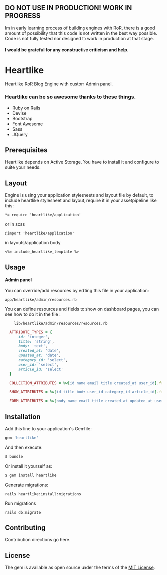 ## DO NOT USE IN PRODUCTION! WORK IN PROGRESS
Im in early learning process of building engines with RoR, there is a good amount of possibility that this code is not written in the best way possible. Code is not fully tested nor designed to work in production at that stage. 

#### I would be grateful for any constructive criticism and help.

# Heartlike
Heartlike RoR Blog Engine with custom Admin panel.


### Heartlike can be so awesome thanks to these things.
  - Ruby on Rails
  - Devise
  - Bootstrap
  - Font Awesome
  - Sass
  - JQuery


## Prerequisites

 Heartlike depends on Active Storage. You have to install it and configure to suite your needs.
 

## Layout
Engine is using your application stylesheets and layout file by default, to include heartlike stylesheet and layout, require it in your assetpipeline like this:

    *= require 'heartlike/application'

or in scss

    @import 'heartlike/application'
    
in layouts/application body

    <%= include_heartlike_template %>
 
## Usage

#### Admin panel
You can override/add resources by editing this file in your application:
    
    app/heartlike/admin/resources.rb
    
    
You can define resources and fields to show on dashboard pages, you can see how to do it in the file :
        
        lib/heartlike/admin/resources/resources.rb
        
   
```ruby
  ATTRIBUTE_TYPES = {
      id: 'integer',
      title: 'string',
      body: 'text',
      created_at: 'date',
      updated_at: 'date',
      category_id: 'select',
      user_id: 'select',
      article_id: 'select'
  }

  COLLECTION_ATTRIBUTES = %w[id name email title created_at user_id].freeze

  SHOW_ATTRIBUTES = %w[id title body user_id category_id article_id].freeze

  FORM_ATTRIBUTES = %w[body name email title created_at updated_at user_id category_id article_id heart_id].freeze

```

## Installation
Add this line to your application's Gemfile:

```ruby
gem 'heartlike'
```

And then execute:
```bash
$ bundle
```

Or install it yourself as:
```bash
$ gem install heartlike
```

Generate migrations:

    rails heartlike:install:migrations
    
Run migrations

    rails db:migrate

## Contributing
Contribution directions go here.

## License
The gem is available as open source under the terms of the [MIT License](https://opensource.org/licenses/MIT).
